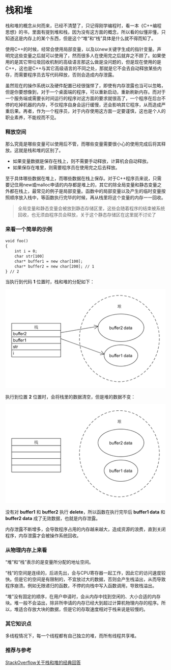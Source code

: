 # 栈和堆

栈和堆的概念从何而来，已经不清楚了，只记得刚学编程时，看一本《C++编程思想》的书，里面有提到堆和栈，因为没有这方面的概念，所以看的似懂非懂，只知道这是内存上的某个东西，但是这个“堆”和“栈”具体是什么就不得而知了。

使用C++的时候，经常会使用局部变量，以及以new关键字生成的指针变量。声明完这些变量之后就可以使用了，然而很多人在使用完之后就弃之不顾了。如果使用的是其它带垃圾回收机制的高级语言那这么做是没问题的，但是现在使用的是C++，这也是C++与其它高级语言的不同之处，那就是它不会去自动释放某些内存，而需要程序员去写代码释放，否则会造成内存泄露。

虽然现在的操作系统以及硬件配置已经很强悍了，即使有内存泄露也当可以忽略，但是你要想像到，对于一个桌面端的程序，可以重新启动，重新刷新内存。而对于一个服务端或需要长时间运行的程序对这方面的要求就很高了，一个程序在后台不停的吃掉机器的内存，不仅程序自身会运行缓慢，还会影响其它程序，从而造成严重后果。再者，作为一个程序员，对于内存使用这方面一定要谨慎，这也是个人的职业素养，不能视而不见。

### 释放空间

那么究竟是哪些变量可以使用后不管，而哪些变量需要很小心的使用完成后将其释放。这就是栈和堆的区别了。

- 如果变量数据是保存在栈上，则不需要手动释放，计算机会自动释放。
- 如果保存在堆里，则需要程序员在使用完之后去释放。

至于具体哪些数据在堆上，而哪些数据在栈上保存。对于C++程序员来说，只需要记住用new或malloc申请的内存都是堆上的，其它的除全局变量和静态变量之外都在栈上，最常见的例子是局部变量。函数中的局部变量以及产生的临时变量按照顺序放入栈中，等函数执行完毕的时候，再从栈里将这个变量的内存一一回收。

> 全局变量和静态变量会被放到静态存储区里，这些会随着程序的结束被系统回收，也无须由程序员会释放，关于这个静态存储区在这里就不讨论了

### 来看一个简单的示例

	void foo()
	{
		int i = 0;
		char str[100]
		char* buffer1 = new char[100];
		char* buffer2 = new char[200]; // 1
	} // 2

当执行到代码 **1** 位置时，栈和堆的分配如下：

![](./StackHeap/alloc.png)

执行到位置 **2** 位置时，会将栈里的数据清空，但是堆的数据不变：

![](./StackHeap/dealloc.png)

没有对 **buffer1** 和 **buffer2** 执行 **delete**，所以函数在执行完毕后 **buffer1 data** 和 **buffer2 data** 成了无效数据，也就是内存泄露。

内存泄露不断增多，会导致程序占用的内存越来越大，造成资源的浪费，直到关闭程序，内存泄露才会被操作系统回收。

### 从物理内存上来看

“堆”和“栈”表示的是变量所分配的地址空间。

“栈”的空间是连续的，后进先出，会与CPU寄存器一起工作，因此它的访问速度较快。但是它的空间是有限制的，不宜放过大的数据，否则会产生栈溢出，从而导致程序崩溃。例如无限递归的函数，不停的向栈中写入函数调用，导致栈溢出。

“堆”没有固定的顺序，在用户申请时，会从内存中找到空闲的、大小合适的内存块。堆一般不会溢出，除非所申请的内存已经大到超过计算机物理内存的程序。所以，堆适合存放大块的数据，但是它的存取速度相对于栈来说是较慢的。

### 其它知识点

多线程情况下，每一个线程都有自己独立的堆，而所有线程共享堆。

### 推荐与参考

[StackOverflow关于栈和堆的经典回答](https://stackoverflow.com/questions/79923/what-and-where-are-the-stack-and-heap)

